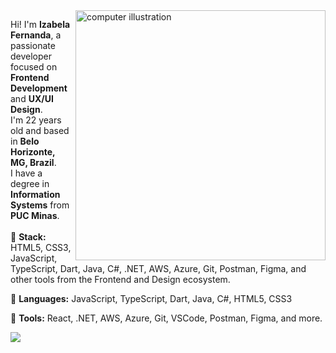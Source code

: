 <img src="https://raw.githubusercontent.com/MicaelliMedeiros/micaellimedeiros/master/image/computer-illustration.png" alt="computer illustration" min-width="400px" max-width="400px" width="400px" align="right">

<p align="left">
  Hi! I'm <b>Izabela Fernanda</b>, a passionate developer focused on <b>Frontend Development</b> and <b>UX/UI Design</b>.<br>
  I'm 22 years old and based in <b>Belo Horizonte, MG, Brazil</b>.<br>
  I have a degree in <b>Information Systems</b> from <b>PUC Minas</b>.<br>
  <br>
  🚀 <b>Stack:</b> HTML5, CSS3, JavaScript, TypeScript, Dart, Java, C#, .NET, AWS, Azure, Git, Postman, Figma, and other tools from the Frontend and Design ecosystem.
</p>

<p align="left">
  🦄 <b>Languages:</b> JavaScript, TypeScript, Dart, Java, C#, HTML5, CSS3
</p>

<p align="left">
  💼 <b>Tools:</b> React, .NET, AWS, Azure, Git, VSCode, Postman, Figma, and more.
</p>

<!--<p align="left">
  💌 <b>Contact me:</b> ⤵️
</p>

<p align="left">
  <a href="mailto:izabelafernandacontato@gmail.com" title="Gmail">
    <img src="https://img.shields.io/badge/-Gmail-FF0000?style=flat-square&labelColor=FF0000&logo=gmail&logoColor=white"/>
  </a>
  <a href="https://www.linkedin.com/in/izabelafernanda/" title="LinkedIn">
    <img src="https://img.shields.io/badge/-Linkedin-0e76a8?style=flat-square&logo=Linkedin&logoColor=white"/>
  </a>
  <!-- Add your WhatsApp if you want -->
  <!--
  <a href="https://api.whatsapp.com/send?phone=YOUR_NUMBER" title="WhatsApp">
    <img src="https://img.shields.io/badge/-WhatsApp-25d366?style=flat-square&labelColor=25d366&logo=whatsapp&logoColor=white"/>
  </a>
  -->
  <!-- Add your Facebook if you want -->
  <!--
  <a href="https://facebook.com/YOUR_FACEBOOK" title="Facebook">
    <img src="https://img.shields.io/badge/-Facebook-3b5998?style=flat-square&labelColor=3b5998&logo=facebook&logoColor=white"/>
  </a>
  -->
  <!-- Add your Instagram if you want -->
  <!--
  <a href="https://instagram.com/YOUR_INSTAGRAM" title="Instagram">
    <img src="https://img.shields.io/badge/-Instagram-DF0174?style=flat-square&labelColor=DF0174&logo=instagram&logoColor=white"/>
  </a>
  -->
  <a href="https://discord.com/channels/@izabelafernanda/" title="Discord">
    <img src="https://img.shields.io/badge/Discord-7289DA?style=flat-square&logo=discord&logoColor=white"/>
  </a>
</p>



